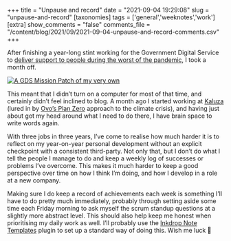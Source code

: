 +++
title = "Unpause and record"
date = "2021-09-04 19:29:08"
slug = "unpause-and-record"
[taxonomies]
tags = ['general','weeknotes','work']
[extra]
show_comments = "false"
comments_file = "/content/blog/2021/09/2021-09-04-unpause-and-record-comments.csv"
+++

After finishing a year-long stint working for the Government Digital Service to [deliver support to people during the worst of the pandemic](https://gds.blog.gov.uk/2021/02/24/podcast-the-clinically-extremely-vulnerable-people-service/), I took a month off.

[![A GDS Mission Patch of my very own](https://philwilson.org/blog/wp-content/uploads/2021/09/svps-768x768.jpg "A GDS Mission Patch of my very own")](http://philwilson.org/blog/wp-content/uploads/2021/09/svps.jpg)

This meant that I didn’t turn on a computer for most of that time, and certainly didn’t feel inclined to blog. A month ago I started working at [Kaluza](https://www.kaluza.com/) (lured in by [Ovo’s Plan Zero](https://ovo.com/planzero/about-our-plan/) approach to the climate crisis), and having just about got my head around what I need to do there, I have brain space to write words again.

With three jobs in three years, I’ve come to realise how much harder it is to reflect on my year-on-year personal development without an explicit checkpoint with a consistent third-party. Not only that, but I don’t do what I tell the people I manage to do and keep a weekly log of successes or problems I’ve overcome. This makes it much harder to keep a good perspective over time on how I think I’m doing, and how I develop in a role at a new company.

Making sure I do keep a record of achievements each week is something I’ll have to do pretty much immediately, probably through setting aside some time each Friday morning to ask myself the scrum standup questions at a slightly more abstract level. This should also help keep me honest when prioritising my daily work as well. I’ll probably use the [Inkdrop Note Templates](https://my.inkdrop.app/plugins/inkdrop-note-templates) plugin to set up a standard way of doing this. Wish me luck 🙂
